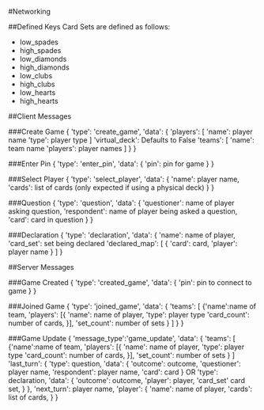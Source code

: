 #Networking

##Defined Keys
Card Sets are defined as follows:
- low_spades
- high_spades
- low_diamonds
- high_diamonds
- low_clubs
- high_clubs
- low_hearts
- high_hearts

##Client Messages

###Create Game
    { 'type': 'create_game',
      'data': {
        'players': [
            'name': player name 
            'type': player type ]
        'virtual_deck': Defaults to False
        'teams': [
            'name': team name
            'players': player names ]
        }
    }
    
###Enter Pin
    { 'type': 'enter_pin',
     'data': {
        'pin': pin for game
        }
    }
    
###Select Player
    { 'type': 'select_player',
     'data': {
        'name': player name,
        'cards': list of cards (only expected if using a physical deck) 
        }
    }

###Question
    { 'type': 'question',
      'data': {
        'questioner': name of player asking question,
        'respondent': name of player being asked a question,
        'card': card in question
        }
    }
    
###Declaration
    { 'type': 'declaration',
      'data': {
        'name': name of player,
        'card_set': set being declared
        'declared_map': [
            { 'card': card, 'player': player name }
        ]
      } 

##Server Messages 

###Game Created
    { 'type': 'created_game',
      'data': {
            'pin': pin to connect to game
            }
    }
     
###Joined Game
    { 'type': 'joined_game',
      'data': { 
            'teams': [
                {'name':name of team, 
                'players': [{
                    'name': name of player,
                    'type': player type
                    'card_count': number of cards,
                }],
                'set_count': number of sets
                }
            ]
       }
    }
          
###Game Update
    { 'message_type':'game_update',
      'data': {
        'teams': [
                {'name':name of team, 
                'players': [{
                    'name': name of player,
                    'type': player type
                    'card_count': number of cards,
                }],
                'set_count': number of sets
                }
            ]
        'last_turn': {
            'type': question,
            'data': {
               'outcome': outcome,
               'questioner': player name,
               'respondent': player name,
               'card': card 
            }
            OR
            'type': declaration,
            'data': {
                'outcome': outcome,
                'player': player,
                'card_set' card set,
            }
        },
        'next_turn': player name,
        'player': {
                'name': name of player,
                'cards': list of cards,
            }
        }
